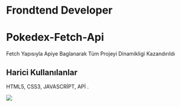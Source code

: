 <h1>Frondtend Developer</h1>

<h1>Pokedex-Fetch-Api</h1>

<p>Fetch Yapısıyla Apiye Baglanarak Tüm Projeyi Dinamikligi Kazandırıldı</p>

<h2>Harici Kullanılanlar</h2>

HTML5, CSS3, JAVASCRİPT, APİ .

![](pokedex.gif)
